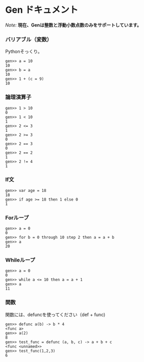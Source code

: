
# Gen ドキュメント
*Note:* **現在、Genは整数と浮動小数点数のみをサポートしています。**

### バリアブル（変数）
Pythonそっくり。
```
gen>> a = 10
10
gen>> b = a
10
gen>> 1 + (c = 9)
10
```
### 論理演算子
```
gen>> 1 > 10
0
gen>> 1 < 10 
1
gen>> 2 <= 3
1
gen>> 2 >= 3
0
gen>> 2 == 3
0
gen>> 2 == 2
1
gen>> 2 != 4
1
```

### If文
```
gen>> var age = 18
18
gen>> if age >= 18 then 1 else 0
1
```

### Forループ
```
gen>> a = 0
0
gen>> for b = 0 through 10 step 2 then a = a + b
gen>> a
20
```

### Whileループ
```
gen>> a = 0
0
gen>> while a <= 10 then a = a + 1
gen>> a 
11
```

### 関数
関数には、defuncを使ってください（def + func)

```
gen>> defunc a(b) -> b * 4
<func a>
gen>> a(2)
8
gen>> test_func = defunc (a, b, c) -> a + b + c
<func <unnamed>>
gen>> test_func(1,2,3)
6
```

